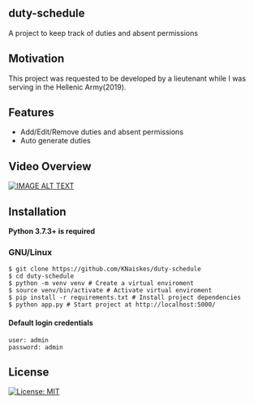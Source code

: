 ## duty-schedule
A project to keep track of duties and absent permissions

## Motivation
This project was requested to be developed by a lieutenant while I was serving in the Hellenic Army(2019).

## Features
* Add/Edit/Remove duties and absent permissions
* Auto generate duties

## Video Overview
[![IMAGE ALT TEXT](https://img.youtube.com/vi/mkE0oDfs_4k/0.jpg)](https://www.youtube.com/watch?v=mkE0oDfs_4k&list=PLiwVPqdcupKGgVf3y-sGjhqU_enCptK0D&index=2&t=0s)

## Installation
**Python 3.7.3+ is required**

### GNU/Linux

```
$ git clone https://github.com/KNaiskes/duty-schedule
$ cd duty-schedule
$ python -m venv venv # Create a virtual enviroment
$ source venv/bin/activate # Activate virtual enviroment
$ pip install -r requirements.txt # Install project dependencies
$ python app.py # Start project at http://localhost:5000/
```
#### Default login credentials

```
user: admin
password: admin
```

## License
[![License: MIT](https://img.shields.io/badge/License-MIT-green.svg)](https://opensource.org/licenses/MIT)
